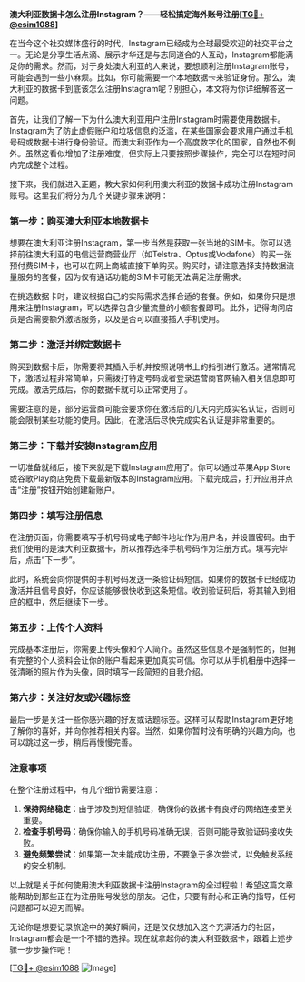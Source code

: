 **澳大利亚数据卡怎么注册Instagram？——轻松搞定海外账号注册[[TG💪+ @esim1088](https://t.me/s/esim1088)]**

在当今这个社交媒体盛行的时代，Instagram已经成为全球最受欢迎的社交平台之一。无论是分享生活点滴、展示才华还是与志同道合的人互动，Instagram都能满足你的需求。然而，对于身处澳大利亚的人来说，要想顺利注册Instagram账号，可能会遇到一些小麻烦。比如，你可能需要一个本地数据卡来验证身份。那么，澳大利亚的数据卡到底该怎么注册Instagram呢？别担心，本文将为你详细解答这一问题。

首先，让我们了解一下为什么澳大利亚用户注册Instagram时需要使用数据卡。Instagram为了防止虚假账户和垃圾信息的泛滥，在某些国家会要求用户通过手机号码或数据卡进行身份验证。而澳大利亚作为一个高度数字化的国家，自然也不例外。虽然这看似增加了注册难度，但实际上只要按照步骤操作，完全可以在短时间内完成整个过程。

接下来，我们就进入正题，教大家如何利用澳大利亚的数据卡成功注册Instagram账号。这里我们将分为几个关键步骤来说明：

### 第一步：购买澳大利亚本地数据卡

想要在澳大利亚注册Instagram，第一步当然是获取一张当地的SIM卡。你可以选择前往澳大利亚的电信运营商营业厅（如Telstra、Optus或Vodafone）购买一张预付费SIM卡，也可以在网上商城直接下单购买。购买时，请注意选择支持数据流量服务的套餐，因为仅有通话功能的SIM卡可能无法满足注册需求。

在挑选数据卡时，建议根据自己的实际需求选择合适的套餐。例如，如果你只是想用来注册Instagram，可以选择包含少量流量的小额套餐即可。此外，记得询问店员是否需要额外激活服务，以及是否可以直接插入手机使用。

### 第二步：激活并绑定数据卡

购买到数据卡后，你需要将其插入手机并按照说明书上的指引进行激活。通常情况下，激活过程非常简单，只需拨打特定号码或者登录运营商官网输入相关信息即可完成。激活完成后，你的数据卡就可以正常使用了。

需要注意的是，部分运营商可能会要求你在激活后的几天内完成实名认证，否则可能会限制某些功能的使用。因此，在激活后尽快完成实名认证是非常重要的。

### 第三步：下载并安装Instagram应用

一切准备就绪后，接下来就是下载Instagram应用了。你可以通过苹果App Store或谷歌Play商店免费下载最新版本的Instagram应用。下载完成后，打开应用并点击“注册”按钮开始创建新账户。

### 第四步：填写注册信息

在注册页面，你需要填写手机号码或电子邮件地址作为用户名，并设置密码。由于我们使用的是澳大利亚数据卡，所以推荐选择手机号码作为注册方式。填写完毕后，点击“下一步”。

此时，系统会向你提供的手机号码发送一条验证码短信。如果你的数据卡已经成功激活并且信号良好，你应该能够很快收到这条短信。收到验证码后，将其输入到相应的框中，然后继续下一步。

### 第五步：上传个人资料

完成基本注册后，你需要上传头像和个人简介。虽然这些信息不是强制性的，但拥有完整的个人资料会让你的账户看起来更加真实可信。你可以从手机相册中选择一张清晰的照片作为头像，同时填写一段简短的自我介绍。

### 第六步：关注好友或兴趣标签

最后一步是关注一些你感兴趣的好友或话题标签。这样可以帮助Instagram更好地了解你的喜好，并向你推荐相关内容。当然，如果你暂时没有明确的兴趣方向，也可以跳过这一步，稍后再慢慢完善。

### 注意事项

在整个注册过程中，有几个细节需要注意：

1. **保持网络稳定**：由于涉及到短信验证，确保你的数据卡有良好的网络连接至关重要。
2. **检查手机号码**：确保你输入的手机号码准确无误，否则可能导致验证码接收失败。
3. **避免频繁尝试**：如果第一次未能成功注册，不要急于多次尝试，以免触发系统的安全机制。

以上就是关于如何使用澳大利亚数据卡注册Instagram的全过程啦！希望这篇文章能帮助到那些正在为注册账号发愁的朋友。记住，只要有耐心和正确的指导，任何问题都可以迎刃而解。

无论你是想要记录旅途中的美好瞬间，还是仅仅想加入这个充满活力的社区，Instagram都会是一个不错的选择。现在就拿起你的澳大利亚数据卡，跟着上述步骤一步步操作吧！

[[TG💪+ @esim1088](https://t.me/s/esim1088) ![Image](https://i.postimg.cc/4NQfJmqS/Snipaste-2025-05-13-00-14-12.png)]